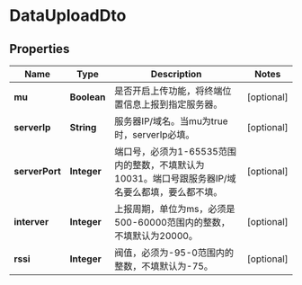 
# DataUploadDto

## Properties
Name | Type | Description | Notes
------------ | ------------- | ------------- | -------------
**mu** | **Boolean** | 是否开启上传功能，将终端位置信息上报到指定服务器。 |  [optional]
**serverIp** | **String** | 服务器IP/域名。当mu为true时，serverIp必填。 |  [optional]
**serverPort** | **Integer** | 端口号，必须为1-65535范围内的整数，不填默认为10031。端口号跟服务器IP/域名要么都填，要么都不填。 |  [optional]
**interver** | **Integer** | 上报周期，单位为ms，必须是500-60000范围内的整数，不填默认为20000。 |  [optional]
**rssi** | **Integer** | 阀值，必须为-95-0范围内的整数，不填默认为-75。 |  [optional]



